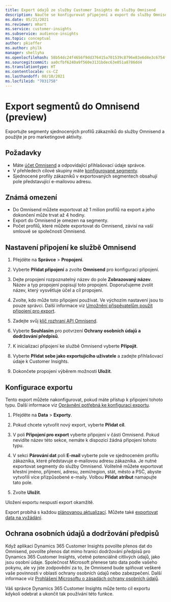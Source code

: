 ```yaml
---
title: Export údajů ze služby Customer Insights do služby Omnisend
description: Naučte se konfigurovat připojení a export do služby Omnisend.
ms.date: 05/21/2021
ms.reviewer: mhart
ms.service: customer-insights
ms.subservice: audience-insights
ms.topic: conceptual
author: pkieffer
ms.author: philk
manager: shellyha
ms.openlocfilehash: 58b54dc24f4656f9dd376415a701539c8796e83e6d4e3c6754f5627ce77c5685
ms.sourcegitcommit: aa0cfbf6240a9f560e3131bdec63e051a8786dd4
ms.translationtype: HT
ms.contentlocale: cs-CZ
ms.lasthandoff: 08/10/2021
ms.locfileid: "7031758"
---
```

# <a name="export-segments-to-omnisend-preview"></a>Export segmentů do Omnisend (preview)

Exportujte segmenty sjednocených profilů zákazníků do služby Omnisend a použijte je pro marketingové aktivity.

## <a name="prerequisites"></a>Požadavky

-   Máte [účet Omnisend](https://www.omnisend.com/) a odpovídající přihlašovací údaje správce.
-   V přehledech cílové skupiny máte [konfigurované segmenty](segments.md).
-   Sjednocené profily zákazníků v exportovaných segmentech obsahují pole představující e-mailovou adresu.

## <a name="known-limitations"></a>Známá omezení

- Do Omnisend můžete exportovat až 1 milion profilů na export a jeho dokončení může trvat až 4 hodiny.
- Export do Omnisend je omezen na segmenty.
- Počet profilů, které můžete exportovat do Omnisend, závisí na vaší smlouvě se společností Omnisend.

## <a name="set-up-connection-to-omnisend"></a>Nastavení připojení ke službě Omnisend

1. Přejděte na **Správce** > **Propojení**.

1. Vyberte **Přidat připojení** a zvolte **Omnisend** pro konfiguraci připojení.

1. Dejte propojení rozpoznatelný název do pole **Zobrazovaný název**. Název a typ propojení popisují toto propojení. Doporučujeme zvolit název, který vysvětluje účel a cíl propojení.

1. Zvolte, kdo může toto připojení používat. Ve výchozím nastavení jsou to pouze správci. Další informace viz [Umožnění přispěvatelům použít připojení pro export](connections.md#allow-contributors-to-use-a-connection-for-exports).

1. Zadejte svůj [klíč rozhraní API Omnisend](https://support.omnisend.com/en/articles/1061890-generating-api-key).

1. Vyberte **Souhlasím** pro potvrzení **Ochrany osobních údajů a dodržování předpisů**.

1. K inicializaci připojení ke službě Omnisend vyberte **Připojit**.

1. Vyberte **Přidat sebe jako exportujícího uživatele** a zadejte přihlašovací údaje k Customer Insights.

1. Dokončete propojení výběrem možnosti **Uložit**.

## <a name="configure-an-export"></a>Konfigurace exportu

Tento export můžete nakonfigurovat, pokud máte přístup k připojení tohoto typu. Další informace viz [Oprávnění potřebná ke konfiguraci exportu](export-destinations.md#set-up-a-new-export).

1. Přejděte na **Data** > **Exporty**.

1. Pokud chcete vytvořit nový export, vyberte **Přidat cíl**.

1. V poli **Připojení pro export** vyberte připojení v části Omnisend. Pokud nevidíte název této sekce, nemáte k dispozici žádná připojení tohoto typu.

1. V sekci **Párování dat** poli **E-mail** vyberte pole ve sjednoceném profilu zákazníka, které představuje e-mailovou adresu zákazníka. Je nutné exportovat segmenty do služby Omnisend. Volitelně můžete exportovat křestní jméno, příjmení, adresu, zemi/region, stát, město a PSČ, abyste vytvořili více přizpůsobené e-maily. Volbou **Přidat atribut** namapujte tato pole.

1. Zvolte **Uložit**.

Uložení exportu nespustí export okamžitě.

Export probíhá s každou [plánovanou aktualizací](system.md#schedule-tab). Můžete také [exportovat data na vyžádání](export-destinations.md#run-exports-on-demand). 


## <a name="data-privacy-and-compliance"></a>Ochrana osobních údajů a dodržování předpisů

Když aplikaci Dynamics 365 Customer Insights povolíte přenos dat do Omnisend, povolíte přenos dat mimo hranici dodržování předpisů pro Dynamics 365 Customer Insights, včetně potenciálně citlivých údajů, jako jsou osobní údaje. Společnost Microsoft přenese tato data podle vašeho pokynu, ale vy jste zodpovědní za to, že Omnisend bude splňovat veškeré vaše povinnosti v oblasti ochrany osobních údajů nebo zabezpečení. Další informace viz [Prohlášení Microsoftu o zásadách ochrany osobních údajů](https://go.microsoft.com/fwlink/?linkid=396732).

Váš správce Dynamics 365 Customer Insights může tento cíl exportu kdykoli odebrat a ukončit tak používání této funkce.
